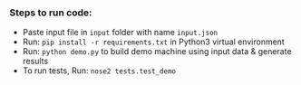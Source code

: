 ### Steps to run code:

- Paste input file in `input` folder with name `input.json`
- Run: `pip install -r requirements.txt` in Python3 virtual environment
- Run: `python demo.py` to build demo machine using input data & generate results
- To run tests, Run: `nose2 tests.test_demo`
